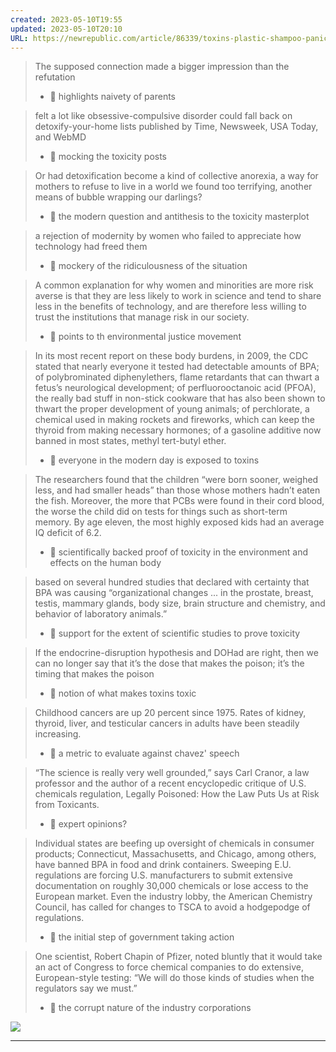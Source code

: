 ```yaml
---
created: 2023-05-10T19:55
updated: 2023-05-10T20:10
URL: https://newrepublic.com/article/86339/toxins-plastic-shampoo-panic
---
```

> The supposed connection made a bigger impression than the refutation
> 
> - 📝 highlights naivety of parents

> felt a lot like obsessive-compulsive disorder could fall back on detoxify-your-home lists published by Time, Newsweek, USA Today, and WebMD
> 
> - 📝 mocking the toxicity posts

> Or had detoxification become a kind of collective anorexia, a way for mothers to refuse to live in a world we found too terrifying, another means of bubble wrapping our darlings?
> 
> - 📝 the modern question and antithesis to the toxicity masterplot

> a rejection of modernity by women who failed to appreciate how technology had freed them
> 
> - 📝 mockery of the ridiculousness of the situation

> A common explanation for why women and minorities are more risk averse is that they are less likely to work in science and tend to share less in the benefits of technology, and are therefore less willing to trust the institutions that manage risk in our society.
> 
> - 📝 points to th environmental justice movement

> In its most recent report on these body burdens, in 2009, the CDC stated that nearly everyone it tested had detectable amounts of BPA; of polybrominated diphenylethers, flame retardants that can thwart a fetus’s neurological development; of perfluorooctanoic acid (PFOA), the really bad stuff in non-stick cookware that has also been shown to thwart the proper development of young animals; of perchlorate, a chemical used in making rockets and fireworks, which can keep the thyroid from making necessary hormones; of a gasoline additive now banned in most states, methyl tert-butyl ether.
> 
> - 📝 everyone in the modern day is exposed to toxins

> The researchers found that the children “were born sooner, weighed less, and had smaller heads” than those whose mothers hadn’t eaten the fish. Moreover, the more that PCBs were found in their cord blood, the worse the child did on tests for things such as short-term memory. By age eleven, the most highly exposed kids had an average IQ deficit of 6.2.
> 
> - 📝 scientifically backed proof of toxicity in the environment and effects on the human body

> based on several hundred studies that declared with certainty that BPA was causing “organizational changes ... in the prostate, breast, testis, mammary glands, body size, brain structure and chemistry, and behavior of laboratory animals.”
> 
> - 📝 support for the extent of scientific studies to prove toxicity

> If the endocrine-disruption hypothesis and DOHad are right, then we can no longer say that it’s the dose that makes the poison; it’s the timing that makes the poison
> 
> - 📝 notion of what makes toxins toxic

> Childhood cancers are up 20 percent since 1975. Rates of kidney, thyroid, liver, and testicular cancers in adults have been steadily increasing.
> 
> - 📝 a metric to evaluate against chavez' speech

> “The science is really very well grounded,” says Carl Cranor, a law professor and the author of a recent encyclopedic critique of U.S. chemicals regulation, Legally Poisoned: How the Law Puts Us at Risk from Toxicants.
> 
> - 📝 expert opinions?

> Individual states are beefing up oversight of chemicals in consumer products; Connecticut, Massachusetts, and Chicago, among others, have banned BPA in food and drink containers. Sweeping E.U. regulations are forcing U.S. manufacturers to submit extensive documentation on roughly 30,000 chemicals or lose access to the European market. Even the industry lobby, the American Chemistry Council, has called for changes to TSCA to avoid a hodgepodge of regulations.
> 
> - 📝 the initial step of government taking action

> One scientist, Robert Chapin of Pfizer, noted bluntly that it would take an act of Congress to force chemical companies to do extensive, European-style testing: “We will do those kinds of studies when the regulators say we must.”
> 
> - 📝 the corrupt nature of the industry corporations

[![](https://images.newrepublic.com/f5acdc0030e3212e601040dd24d5c2c0c684b15f.png?w=1109&h=577&crop=faces&fit=crop&fm=jpg)](https://images.newrepublic.com/f5acdc0030e3212e601040dd24d5c2c0c684b15f.png?w=1109&h=577&crop=faces&fit=crop&fm=jpg)

---